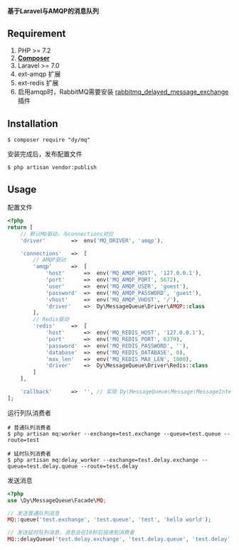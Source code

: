 #### 基于Laravel与AMQP的消息队列

## Requirement

1. PHP >= 7.2
2. **[Composer](https://getcomposer.org/)**
3. Laravel >= 7.0
4. ext-amqp 扩展
5. ext-redis 扩展
6. 启用amqp时，RabbitMQ需要安装 [rabbitmq_delayed_message_exchange](https://github.com/rabbitmq/rabbitmq-delayed-message-exchange/releases) 插件

## Installation

```shell
$ composer require "dy/mq"
```

安装完成后，发布配置文件
```shell
$ php artisan vendor:publish
```

## Usage

配置文件
```php
<?php
return [
    // 默认MQ驱动，与connections对应
    'driver'        =>  env('MQ_DRIVER', 'amqp'),

    'connections'   =>  [
        // AMQP驱动
        'amqp'      =>  [
            'host'      =>  env('MQ_AMQP_HOST', '127.0.0.1'),
            'port'      =>  env('MQ_AMQP_PORT', 5672),
            'user'      =>  env('MQ_AMQP_USER', 'guest'),
            'password'  =>  env('MQ_AMQP_PASSWORD', 'guest'),
            'vhost'     =>  env('MQ_AMQP_VHOST', '/'),
            'driver'    =>  Dy\MessageQueue\Driver\AMQP::class
        ],
        // Redis驱动
        'redis'     =>  [
            'host'      =>  env('MQ_REDIS_HOST', '127.0.0.1'),
            'port'      =>  env('MQ_REDIS_PORT', 6379),
            'password'  =>  env('MQ_REDIS_PASSWORD', ''),
            'database'  =>  env('MQ_REDIS_DATABASE', 0),
            'max_len'   =>  env('MQ_REDIS_MAX_LEN', 1000),
            'driver'    =>  Dy\MessageQueue\Driver\Redis::class
        ]
    ],

    'callback'      =>  '', // 实现 Dy\MessageQueue\Message\MessageInterface 接口的队列消费者回调，用于对接业务逻辑
];
```

运行列队消费者
```shell
# 普通队列消费者
$ php artisan mq:worker --exchange=test.exchange --queue=test.queue --route=test
```
```shell
# 延时队列消费者
$ php artisan mq:delay_worker --exchange=test.delay.exchange --queue=test.delay.queue --route=test.delay
```

发送消息
```php
<?php
use \Dy\MessageQueue\Facade\MQ;

// 发送普通队列消息
MQ::queue('test.exchange', 'test.queue', 'test', 'hello world');

// 发送延时队列消息，消息会在10秒后投递到消费者
MQ::delayQueue('test.delay.exchange', 'test.delay.queue', 'test.delay', 'hello world', 10);
```
